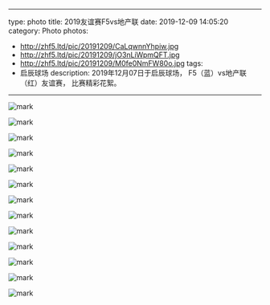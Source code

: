 
---
type: photo
title: 2019友谊赛F5vs地产联
date: 2019-12-09 14:05:20
category: Photo
photos:
- http://zhf5.ltd/pic/20191209/CaLqwnnYhpiw.jpg
- http://zhf5.ltd/pic/20191209/jO3nLiWpmQFT.jpg
- http://zhf5.ltd/pic/20191209/M0fe0NmFW80o.jpg
tags:
- 启辰球场
description:  2019年12月07日于启辰球场， F5（蓝）vs地产联（红）友谊赛， 比赛精彩花絮。
---
![mark](http://zhf5.ltd/pic/20191209/vmfUuHDtjr1o.jpg)

![mark](http://zhf5.ltd/pic/20191209/CaLqwnnYhpiw.jpg)

![mark](http://zhf5.ltd/pic/20191209/nsJ85GXikgj1.jpg)

![mark](http://zhf5.ltd/pic/20191209/M0fe0NmFW80o.jpg)

![mark](http://zhf5.ltd/pic/20191209/SllYsgEXUcaQ.jpg)

![mark](http://zhf5.ltd/pic/20191209/OBNg94wmcMoQ.jpg)

![mark](http://zhf5.ltd/pic/20191209/5tDo8GSKjaeD.jpg)

![mark](http://zhf5.ltd/pic/20191209/KYYdviDi3bwY.jpg)

![mark](http://zhf5.ltd/pic/20191209/hV6j5U1vsg4O.jpg)

![mark](http://zhf5.ltd/pic/20191209/hVXmY94vAMlJ.jpg)

![mark](http://zhf5.ltd/pic/20191209/mTNOIGWoj12b.jpg)

![mark](http://zhf5.ltd/pic/20191209/jO3nLiWpmQFT.jpg)

![mark](http://zhf5.ltd/pic/20191209/kL98GpOKLNAy.jpg)
